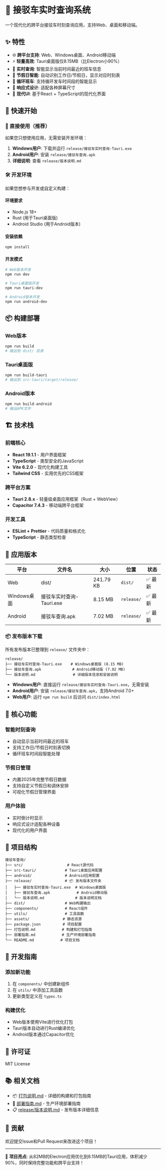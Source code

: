 # 🚌 接驳车实时查询系统

一个现代化的跨平台接驳车时刻查询应用，支持Web、桌面和移动端。

## ✨ 特性

- 🌐 **跨平台支持**: Web、Windows桌面、Android移动端
- ⚡ **轻量高效**: Tauri桌面版仅8.15MB（比Electron小90%）
- 🎯 **实时查询**: 智能显示当前时间最近的班车信息
- 📅 **节假日智能**: 自动识别工作日/节假日，显示对应时刻表
- 🔄 **循环班车**: 支持循环发车时间段的智能显示
- 📱 **响应式设计**: 适配各种屏幕尺寸
- 🎨 **现代UI**: 基于React + TypeScript的现代化界面

## 🚀 快速开始

### 🎯 直接使用（推荐）

如果您只想使用应用，无需安装开发环境：

1. **Windows用户**: 下载并运行 `release/接驳车实时查询-Tauri.exe`
2. **Android用户**: 安装 `release/接驳车查询.apk`
3. **详细说明**: 查看 `release/版本说明.md`

### 🛠️ 开发环境

如果您想参与开发或自定义构建：

#### 环境要求

- Node.js 18+
- Rust (用于Tauri桌面版)
- Android Studio (用于Android版本)

#### 安装依赖

```bash
npm install
```

#### 开发模式

```bash
# Web版本开发
npm run dev

# Tauri桌面版开发
npm run tauri-dev

# Android版本开发
npm run android-dev
```

## 📦 构建部署

### Web版本
```bash
npm run build
# 输出到 dist/ 目录
```

### Tauri桌面版
```bash
npm run build-tauri
# 输出到 src-tauri/target/release/
```

### Android版本
```bash
npm run build-android
# 输出APK文件
```

## 🏗️ 技术栈

### 前端核心
- **React 19.1.1** - 用户界面框架
- **TypeScript** - 类型安全的JavaScript
- **Vite 6.2.0** - 现代化构建工具
- **Tailwind CSS** - 实用优先的CSS框架

### 跨平台方案
- **Tauri 2.8.x** - 轻量级桌面应用框架（Rust + WebView）
- **Capacitor 7.4.3** - 移动端跨平台框架

### 开发工具
- **ESLint + Prettier** - 代码质量和格式化
- **TypeScript** - 静态类型检查

## 📱 应用版本

| 平台 | 文件名 | 大小 | 位置 | 状态 |
|------|--------|------|------|------|
| Web | dist/ | 241.79 KB | `dist/` | ✅ 最新 |
| Windows桌面 | 接驳车实时查询-Tauri.exe | 8.15 MB | `release/` | ✅ 最新 |
| Android | 接驳车查询.apk | 7.02 MB | `release/` | ✅ 最新 |

### 📦 发布版本下载

所有发布版本已整理到 `release/` 文件夹中：

```
release/
├── 接驳车实时查询-Tauri.exe    # Windows桌面版 (8.15 MB)
├── 接驳车查询.apk              # Android移动版 (7.02 MB)
└── 版本说明.md                 # 详细版本信息和安装说明
```

- **Windows用户**: 直接运行 `release/接驳车实时查询-Tauri.exe`，无需安装
- **Android用户**: 安装 `release/接驳车查询.apk`，支持Android 7.0+
- **Web用户**: 运行 `npm run build` 后访问 `dist/index.html`

## 🎯 核心功能

### 智能时刻查询
- 自动显示当前时间最近的班车
- 支持工作日/节假日时刻表切换
- 循环班车时间段智能处理

### 节假日管理
- 内置2025年完整节假日数据
- 支持自定义节假日和调休安排
- 可视化节假日管理界面

### 用户体验
- 实时倒计时显示
- 响应式设计适配各种设备
- 现代化的用户界面

## 📂 项目结构

```
接驳车查询/
├── src/                    # React源代码
├── src-tauri/             # Tauri桌面应用配置
├── android/               # Android应用配置
├── release/               # 📦 发布版本文件夹
│   ├── 接驳车实时查询-Tauri.exe  # Windows桌面版
│   ├── 接驳车查询.apk            # Android移动版
│   └── 版本说明.md              # 版本说明文档
├── dist/                  # Web构建输出
├── components/            # React组件
├── utils/                 # 工具函数
├── assets/               # 静态资源
├── package.json          # 项目配置
├── 打包说明.md            # 构建和打包指南
├── 部署指南.md            # 生产环境部署指南
└── README.md            # 项目文档
```

## 🔧 开发指南

### 添加新功能
1. 在 `components/` 中创建新组件
2. 在 `utils/` 中添加工具函数
3. 更新类型定义在 `types.ts`

### 构建优化
- Web版本使用Vite进行优化打包
- Tauri版本自动进行Rust编译优化
- Android版本通过Capacitor优化

## 📄 许可证

MIT License

## 📚 相关文档

- 📦 [打包说明.md](./打包说明.md) - 详细的构建和打包指南
- 🚀 [部署指南.md](./部署指南.md) - 生产环境部署指南  
- 📋 [release/版本说明.md](./release/版本说明.md) - 发布版本详细信息

## 🤝 贡献

欢迎提交Issue和Pull Request来改进这个项目！

---

🎉 **项目亮点**: 从82MB的Electron应用优化到8.15MB的Tauri应用，体积减少90%，同时保持完整功能和跨平台支持！
